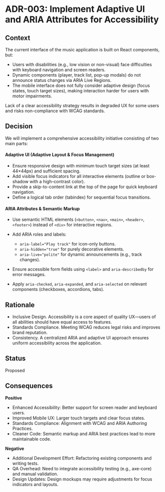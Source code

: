 # ADR-003: Implement Adaptive UI and ARIA Attributes for Accessibility

## Context

The current interface of the music application is built on React components, but:

- Users with disabilities (e.g., low vision or non-visual) face difficulties with keyboard navigation and screen readers.
- Dynamic components (player, track list, pop-up modals) do not announce status changes via ARIA Live Regions.
- The mobile interface does not fully consider adaptive design (focus states, touch target sizes), making interaction harder for users with motor impairments.

Lack of a clear accessibility strategy results in degraded UX for some users and risks non-compliance with WCAG standards.

## Decision

We will implement a comprehensive accessibility initiative consisting of two main parts:

#### Adaptive UI (Adaptive Layout & Focus Management)

- Ensure responsive design with minimum touch target sizes (at least 44×44px) and sufficient spacing.
- Add visible focus indicators for all interactive elements (outline or box-shadow with a high-contrast color).
- Provide a skip-to-content link at the top of the page for quick keyboard navigation.
- Define a logical tab order (tabindex) for sequential focus transitions.

#### ARIA Attributes & Semantic Markup

- Use semantic HTML elements (`<button>`, `<nav>`, `<main>`, `<header>`, `<footer>`) instead of `<div>` for interactive regions.
- Add ARIA roles and labels:

    - `aria-label="Play track"` for icon-only buttons.
    - `aria-hidden="true"` for purely decorative elements.
    - `aria-live="polite"` for dynamic announcements (e.g., track changes).

- Ensure accessible form fields using `<label>` and `aria-describedby` for error messages.
- Apply `aria-checked`, `aria-expanded`, and `aria-selected` on relevant components (checkboxes, accordions, tabs).

## Rationale

- Inclusive Design. Accessibility is a core aspect of quality UX—users of all abilities should have equal access to features.
- Standards Compliance. Meeting WCAG reduces legal risks and improves brand reputation.
- Consistency. A centralized ARIA and adaptive UI approach ensures uniform accessibility across the application.

## Status

Proposed

## Consequences

**Positive**

- Enhanced Accessibility: Better support for screen reader and keyboard users.
- Improved Mobile UX: Larger touch targets and clear focus states.
- Standards Compliance: Alignment with WCAG and ARIA Authoring Practices.
- Cleaner Code: Semantic markup and ARIA best practices lead to more maintainable code.

**Negative**

- Additional Development Effort: Refactoring existing components and writing tests.
- QA Overhead: Need to integrate accessibility testing (e.g., axe-core) and manual validation.
- Design Updates: Design mockups may require adjustments for focus indicators and layouts.
